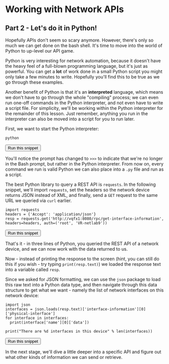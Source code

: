 # Working with Network APIs
## Part 2 - Let's do it in Python!

Hopefully APIs don't seem so scary anymore. However, there's only so much we can get done on the bash shell. It's time to move into the world of Python to up-level our API game.

<!-- <div class="alert alert-success" role="alert">
  We covered Python in <a href="#" class="alert-link">INSERT LESSON HERE</a>. If you don't know much about Python yet, stop over there first for an introduction to the basics.
</div> -->

Python is very interesting for network automation, because it doesn't have the heavy feel of a full-blown programming language, but it's just as powerful. You can get a **lot** of work done in a small Python script you might only take a few minutes to write. Hopefully you'll find this to be true as we go through these examples.

Another benefit of Python is that it's an **interpreted** language, which means we don't have to go through the whole "compiling" process; we can even run one-off commands in the Python interpreter, and not even have to write a script file. For simplicity, we'll be working within the Python interpreter for the remainder of this lesson. Just remember, anything you run in the interpreter can also be moved into a script for you to run later.

First, we want to start the Python interpreter:

```
python
```
<button type="button" class="btn btn-primary btn-sm" onclick="runSnippetInTab('linux1', 0)">Run this snippet</button>

You'll notice the prompt has changed to `>>>` to indicate that we're no longer in the Bash prompt, but rather in the Python interpreter. From now on, every command we run is valid Python we can also place into a `.py` file and run as a script.

The best Python library to query a REST API is `requests`. In the following snippet, we'll import `requests`, set the headers so the network device returns JSON instead of XML, and finally, send a `GET` request to the same URL we queried via `curl` earlier. 

```
import requests
headers = {'Accept': 'application/json'}
resp = requests.get('http://vqfx1:8080/rpc/get-interface-information', headers=headers, auth=('root', 'VR-netlab9'))
```
<button type="button" class="btn btn-primary btn-sm" onclick="runSnippetInTab('linux1', 1)">Run this snippet</button>

That's it - in three lines of Python, you queried the REST API of a network device, and we can now work with the data returned to us.

Now - instead of printing the response to the screen (hint, you can still do this if you wish - try typing `print(resp.text)`) we loaded the response text into a variable called `resp`.

Since we asked for JSON formatting, we can use the `json` package to load this raw text into a Python data type, and then navigate through this data structure to get what we want - namely the list of network interfaces on this network device:

```
import json
interfaces = json.loads(resp.text)['interface-information'][0]['physical-interface']
for interface in interfaces:
  print(interface['name'][0]['data'])

print("There are %d interfaces in this device" % len(interfaces))
```
<button type="button" class="btn btn-primary btn-sm" onclick="runSnippetInTab('linux1', 2)">Run this snippet</button>

In the next stage, we'll dive a little deeper into a specific API and figure out what other kinds of information we can send or retrieve.
